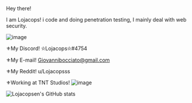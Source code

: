 Hey there! 

I am Lojacops! i code and doing penetration testing, I mainly deal with web security.

![image](https://user-images.githubusercontent.com/68278515/112797570-de469480-906b-11eb-9b10-5ed813c49a0e.png)

⚜My Discord! ⛥Lojacops⛥#4754

⚜My E-mail! Giovannibocciato@gmail.com

⚜My Reddit! u/Lojacopsss

⚜Working at TNT Studios! ![image](https://user-images.githubusercontent.com/68278515/114157421-e8964780-9923-11eb-8932-49d1484ad847.png)


![Lojacopsen's GitHub stats](https://github-readme-stats.vercel.app/api?username=Lojacopsen&count_private=true&theme=radical)


